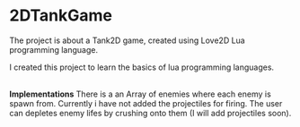 # 2DTankGame
The project is about a Tank2D game, created using Love2D Lua programming language.

I created this project to learn the basics of lua programming languages.

<br />**Implementations**
There is a an Array of enemies where each enemy is spawn from. Currently i have not added the projectiles for firing.
The user can depletes enemy lifes by crushing onto them (I will add projectiles soon).
